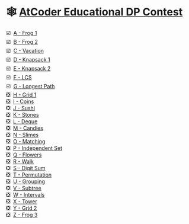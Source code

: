 # 🕸️ [AtCoder Educational DP Contest](https://atcoder.jp/contests/dp)

☑️&nbsp;&nbsp;[A - Frog 1](https://atcoder.jp/contests/dp/tasks/dp_a)<br>
☑️&nbsp;&nbsp;[B - Frog 2](https://atcoder.jp/contests/dp/tasks/dp_b)<br>
☑️&nbsp;&nbsp;[C - Vacation](https://atcoder.jp/contests/dp/tasks/dp_c)<br>
☑️&nbsp;&nbsp;[D - Knapsack 1](https://atcoder.jp/contests/dp/tasks/dp_d)<br>
☑️&nbsp;&nbsp;[E - Knapsack 2](https://atcoder.jp/contests/dp/tasks/dp_e)<br>
☑️&nbsp;&nbsp;[F - LCS](https://atcoder.jp/contests/dp/tasks/dp_f)<br>
☑️&nbsp;&nbsp;[G - Longest Path](https://atcoder.jp/contests/dp/tasks/dp_g)<br>
❎&nbsp;&nbsp;[H - Grid 1](https://atcoder.jp/contests/dp/tasks/dp_h)<br>
❎&nbsp;&nbsp;[I - Coins](https://atcoder.jp/contests/dp/tasks/dp_i)<br>
❎&nbsp;&nbsp;[J - Sushi](https://atcoder.jp/contests/dp/tasks/dp_j)<br>
❎&nbsp;&nbsp;[K - Stones](https://atcoder.jp/contests/dp/tasks/dp_k)<br>
❎&nbsp;&nbsp;[L - Deque](https://atcoder.jp/contests/dp/tasks/dp_l)<br>
❎&nbsp;&nbsp;[M - Candies](https://atcoder.jp/contests/dp/tasks/dp_m)<br>
❎&nbsp;&nbsp;[N - Slimes](https://atcoder.jp/contests/dp/tasks/dp_n)<br>
❎&nbsp;&nbsp;[O - Matching](https://atcoder.jp/contests/dp/tasks/dp_o)<br>
❎&nbsp;&nbsp;[P - Independent Set](https://atcoder.jp/contests/dp/tasks/dp_p)<br>
❎&nbsp;&nbsp;[Q - Flowers](https://atcoder.jp/contests/dp/tasks/dp_q)<br>
❎&nbsp;&nbsp;[R - Walk](https://atcoder.jp/contests/dp/tasks/dp_r)<br>
❎&nbsp;&nbsp;[S - Digit Sum](https://atcoder.jp/contests/dp/tasks/dp_s)<br>
❎&nbsp;&nbsp;[T - Permutation](https://atcoder.jp/contests/dp/tasks/dp_t)<br>
❎&nbsp;&nbsp;[U - Grouping](https://atcoder.jp/contests/dp/tasks/dp_u)<br>
❎&nbsp;&nbsp;[V - Subtree](https://atcoder.jp/contests/dp/tasks/dp_v)<br>
❎&nbsp;&nbsp;[W - Intervals](https://atcoder.jp/contests/dp/tasks/dp_w)<br>
❎&nbsp;&nbsp;[X - Tower](https://atcoder.jp/contests/dp/tasks/dp_x)<br>
❎&nbsp;&nbsp;[Y - Grid 2](https://atcoder.jp/contests/dp/tasks/dp_y)<br>
❎&nbsp;&nbsp;[Z - Frog 3](https://atcoder.jp/contests/dp/tasks/dp_z)
